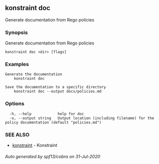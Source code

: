 ## konstraint doc

Generate documentation from Rego policies

### Synopsis

Generate documentation from Rego policies

```
konstraint doc <dir> [flags]
```

### Examples

```
Generate the documentation
	konstraint doc

Save the documentation to a specific directory
	konstraint doc --output docs/policies.md
```

### Options

```
  -h, --help            help for doc
  -o, --output string   Output location (including filename) for the policy documentation (default "policies.md")
```

### SEE ALSO

* [konstraint](konstraint.md)	 - Konstraint

###### Auto generated by spf13/cobra on 31-Jul-2020

